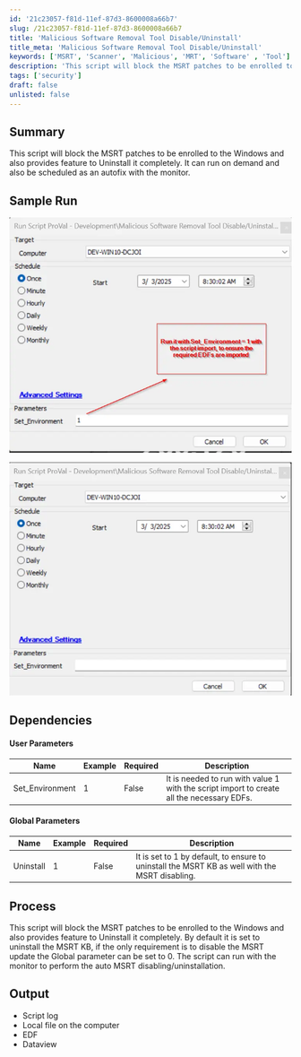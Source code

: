 ```yaml
---
id: '21c23057-f81d-11ef-87d3-8600008a66b7'
slug: /21c23057-f81d-11ef-87d3-8600008a66b7
title: 'Malicious Software Removal Tool Disable/Uninstall'
title_meta: 'Malicious Software Removal Tool Disable/Uninstall'
keywords: ['MSRT', 'Scanner', 'Malicious', 'MRT', 'Software' , 'Tool']
description: 'This script will block the MSRT patches to be enrolled to the Windows and also provides feature to Uninstall it completely.'
tags: ['security']
draft: false
unlisted: false
---
```


## Summary
This script will block the MSRT patches to be enrolled to the Windows and also provides feature to Uninstall it completely.
It can run on demand and also be scheduled as an autofix with the monitor.

## Sample Run

![Sample Run](<../../../static/img/docs/21c23057-f81d-11ef-87d3-8600008a66b7/image.webp>)

![Sample Run](<../../../static/img/docs/21c23057-f81d-11ef-87d3-8600008a66b7/image-1.webp>)

## Dependencies



#### User Parameters

| Name                      | Example                           | Required | Description                                                                                      |
|---------------------------|-----------------------------------|----------|--------------------------------------------------------------------------------------------------|
| Set_Environment                 | 1 | False     | It is needed to run with value 1 with the script import to create all the necessary EDFs.                                        |

#### Global Parameters

| Name                      | Example                           | Required | Description                                                                                      |
|---------------------------|-----------------------------------|----------|--------------------------------------------------------------------------------------------------|
| Uninstall                 | 1 | False     | It is set to 1 by default, to ensure to uninstall the MSRT KB as well with the MSRT disabling.                                        |

## Process

This script will block the MSRT patches to be enrolled to the Windows and also provides feature to Uninstall it completely.
By default it is set to uninstall the MSRT KB, if the only requirement is to disable the MSRT update the Global parameter can be set to 0.
The script can run with the monitor to perform the auto MSRT disabling/uninstallation.

## Output

- Script log
- Local file on the computer
- EDF
- Dataview